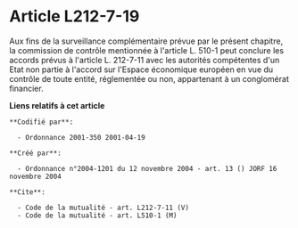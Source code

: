 # Article L212-7-19

Aux fins de la surveillance complémentaire prévue par le présent chapitre, la commission de contrôle mentionnée à l'article
L. 510-1 peut conclure les accords prévus à l'article L. 212-7-11 avec les autorités compétentes d'un Etat non partie à
l'accord sur l'Espace économique européen en vue du contrôle de toute entité, réglementée ou non, appartenant à un
conglomérat financier.

**Liens relatifs à cet article**

	**Codifié par**:

	  - Ordonnance 2001-350 2001-04-19

	**Créé par**:

	  - Ordonnance n°2004-1201 du 12 novembre 2004 - art. 13 () JORF 16 novembre 2004

	**Cite**:

	  - Code de la mutualité - art. L212-7-11 (V)
	  - Code de la mutualité - art. L510-1 (M)
